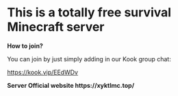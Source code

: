 
</head>
<body>
  <div class="container">
    <h1>This is a totally free survival Minecraft server</h1>
    <p><strong>How to join?</strong></p>
    <p>You can join by just simply adding in our Kook group chat:</p>
    <p><a href="https://kook.vip/EEdWDv" target="_blank">https://kook.vip/EEdWDv</a></p>
    <p><strong>Server Official website https://xyktlmc.top/</strong></p>
  </div>
</body>
</html>

